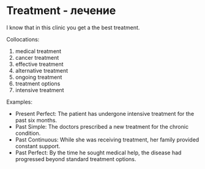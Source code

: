 # Treatment - лечение

I know that in this clinic you get a the best treatment.

Collocations:

1. medical treatment
2. cancer treatment
3. effective treatment
4. alternative treatment
5. ongoing treatment
6. treatment options
7. intensive treatment

Examples:

- Present Perfect: The patient has undergone intensive treatment for the past six months.
- Past Simple: The doctors prescribed a new treatment for the chronic condition.
- Past Continuous: While she was receiving treatment, her family provided constant support.
- Past Perfect: By the time he sought medical help, the disease had progressed beyond standard treatment options.
